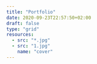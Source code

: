 ```yaml
---
title: "Portfolio"
date: 2020-09-23T22:57:50+02:00
draft: false
type: "grid"
resources:
  - src: "*.jpg"
  - src: "1.jpg"
    name: "cover"
---
```

